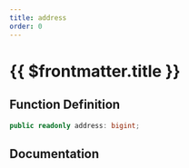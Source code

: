 ```yaml
---
title: address
order: 0
---
```


# {{ $frontmatter.title }}

## Function Definition

```ts
public readonly address: bigint;
```

## Documentation

<!--@include: ./parts/address.md-->
